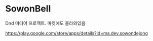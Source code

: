 SowonBell
=========

Dnd 미디어 프로젝트. 마켓에도 올라와있음

https://play.google.com/store/apps/details?id=ma.dev.sowondejong
